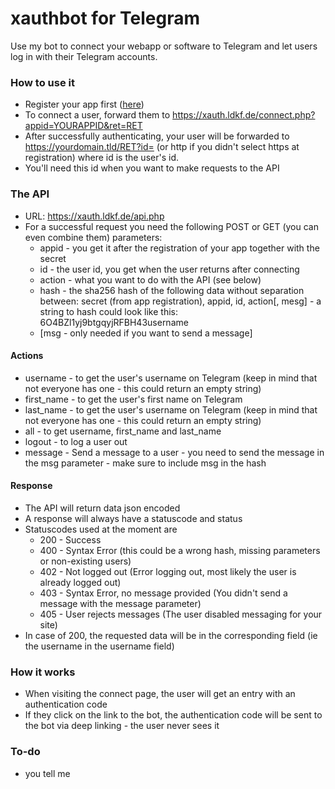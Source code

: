 # xauthbot for Telegram

Use my bot to connect your webapp or software to Telegram and let users log in with their Telegram accounts.

### How to use it
 * Register your app first ([here](https://xauth.ldkf.de/registerapp.php))
 * To connect a user, forward them to https://xauth.ldkf.de/connect.php?appid=YOURAPPID&ret=RET
 * After successfully authenticating, your user will be forwarded to https://yourdomain.tld/RET?id= (or http if you didn't select https at registration) where id is the user's id.
 * You'll need this id when you want to make requests to the API

### The API

 * URL: https://xauth.ldkf.de/api.php
 * For a successful request you need the following POST or GET (you can even combine them) parameters:
    * appid - you get it after the registration of your app together with the secret
    * id - the user id, you get when the user returns after connecting
    * action - what you want to do with the API (see below)
    * hash - the sha256 hash of the following data without separation between: secret (from app registration), appid, id, action[, mesg] - a string to hash could look like this: 6O4BZl1yj9btgqyjRFBH43username
    * [msg - only needed if you want to send a message]

#### Actions

* username - to get the user's username on Telegram (keep in mind that not everyone has one - this could return an empty string)
* first_name - to get the user's first name on Telegram
* last_name - to get the user's username on Telegram (keep in mind that not everyone has one - this could return an empty string)
* all - to get username, first_name and last_name
* logout - to log a user out
* message - Send a message to a user - you need to send the message in the msg parameter - make sure to include msg in the hash

#### Response

* The API will return data json encoded
* A response will always have a statuscode and status
* Statuscodes used at the moment are
    * 200 - Success
    * 400 - Syntax Error (this could be a wrong hash, missing parameters or non-existing users)
    * 402 - Not logged out (Error logging out, most likely the user is already logged out)
    * 403 - Syntax Error, no message provided (You didn't send a message with the message parameter)
    * 405 - User rejects messages (The user disabled messaging for your site)
* In case of 200, the requested data will be in the corresponding field (ie the username in the username field)

### How it works

* When visiting the connect page, the user will get an entry with an authentication code
* If they click on the link to the bot, the authentication code will be sent to the bot via deep linking - the user never sees it


### To-do
* you tell me
